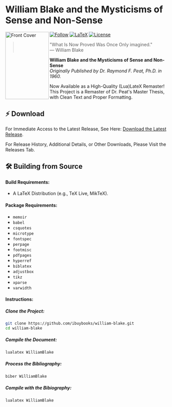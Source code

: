 # William Blake and the Mysticisms of Sense and Non-Sense
<img src="https://github.com/user-attachments/assets/dd6df2d6-9d3a-4841-bccd-19ed081f35ba" align="left"
     alt="Front Cover" width="135" height="210">

[![Follow](https://img.shields.io/badge/Follow%20%40ibuybooks-000000?logo=X&logoColor=white&style=flat)](https://x.com/ibuybooks)
[![LaTeX](https://img.shields.io/badge/LaTeX-008080?style=flat&logo=latex&logoColor=white)](#)
[![License](https://img.shields.io/badge/Free%20for%20Non--Commercial%20Use-007bff?label=License&style=flat&logo=github&logoColor=white&labelColor=282828&color=007bff)](#)

>"What Is Now Proved Was Once Only imagined."  
>— William Blake

**William Blake and the Mysticisms of Sense and Non-Sense**<br>
*Originally Published by Dr. Raymond F. Peat, Ph.D. in 1960.*

Now Available as a High-Quality (Lua)LateX Remaster!<br>
This Project is a Remaster of Dr. Peat's Master Thesis, with Clean Text and Proper Formatting.

## ⚡ Download
For Immediate Access to the Latest Release, See Here: [Download the Latest Release](https://github.com/ibuybooks/william-blake/releases/latest).

For Release History, Additional Details, or Other Downloads, Please Visit the Releases Tab.

## 🛠️ Building from Source
#### Build Requirements:
- A LaTeX Distribution (e.g., TeX Live, MikTeX).

#### Package Requirements:
- `memoir`
- `babel`
- `csquotes`
- `microtype`
- `fontspec`
- `perpage`
- `footmisc`
- `pdfpages`
- `hyperref`
- `biblatex`
- `adjustbox`
- `tikz`
- `xparse`
- `varwidth`

#### Instructions:
##### Clone the Project:
```bash
git clone https://github.com/ibuybooks/william-blake.git
cd william-blake
```
##### Compile the Document:
```bash
lualatex WilliamBlake
```

##### Process the Bibliography:
```bash
biber WilliamBlake
```

##### Compile with the Bibiography:
```bash
lualatex WilliamBlake
```
